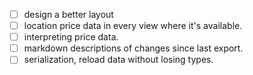- [ ] design a better layout
- [ ] location price data in every view where it's available.
- [ ] interpreting price data.
- [ ] markdown descriptions of changes since last export.
- [ ] serialization, reload data without losing types.
